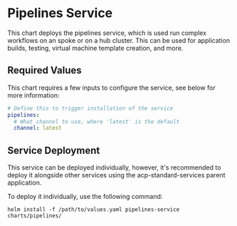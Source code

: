 # Pipelines Service
This chart deploys the pipelines service, which is used run complex workflows on an spoke or on a hub cluster. This can be used for application builds, testing, virtual machine template creation, and more.

## Required Values
This chart requires a few inputs to configure the service, see below for more information:

```yaml
# Define this to trigger installation of the service
pipelines:
  # What channel to use, where 'latest' is the default 
  channel: latest
```

## Service Deployment
This service can be deployed individually, however, it's recommended to deploy it alongside other services using the acp-standard-services parent application.

To deploy it individually, use the following command:
```
helm install -f /path/to/values.yaml pipelines-service charts/pipelines/
```
